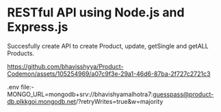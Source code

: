 # RESTful API using Node.js and Express.js

Succesfully create API to create Product, update, getSingle and getALL Products.

https://github.com/bhavisshyya/Product-Codemon/assets/105254969/a07c9f3e-29a1-46d6-87ba-2f727c2721c3


.env file:- MONGO_URL=mongodb+srv://bhavishyamalhotra7:guesspass@product-db.plkkgoi.mongodb.net/?retryWrites=true&w=majority

